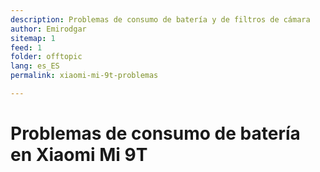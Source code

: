 ```yaml
---
description: Problemas de consumo de batería y de filtros de cámara
author: Emirodgar
sitemap: 1
feed: 1
folder: offtopic
lang: es_ES
permalink: xiaomi-mi-9t-problemas

---
```


# Problemas de consumo de batería en Xiaomi Mi 9T


<!--stackedit_data:
eyJoaXN0b3J5IjpbMTI4NTY2ODk1N119
-->